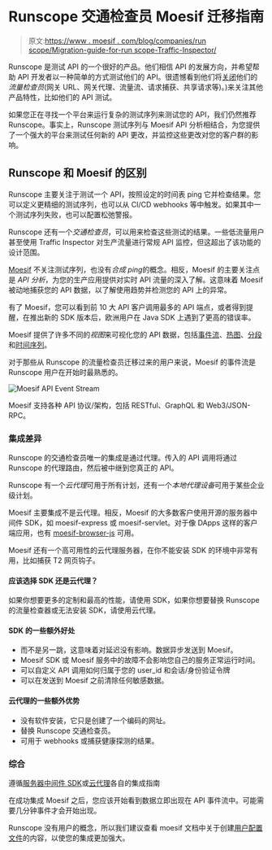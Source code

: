 # Runscope 交通检查员 Moesif 迁移指南

> 原文:[https://www . moesif . com/blog/companies/run scope/Migration-guide-for-run scope-Traffic-Inspector/](https://www.moesif.com/blog/companies/runscope/Migration-guide-for-Runscope-Traffic-Inspector/)

Runscope 是测试 API 的一个很好的产品。他们相信 API 的发展方向，并希望帮助 API 开发者以一种简单的方式测试他们的 API。很遗憾看到他们将[关闭](https://blog.runscope.com/posts/phasing-out-traffic-inspector)他们的*流量检查员*(网关 URL、网关代理、流量流、请求捕获、共享请求等)。)来关注其他产品特性，比如他们的 API 测试。

如果您正在寻找一个平台来运行复杂的测试序列来测试您的 API，我们仍然推荐 Runscope。事实上，Runscope 测试序列与 Moesif API 分析相结合，为您提供了一个强大的平台来测试任何新的 API 更改，并监控这些更改对您的客户群的影响。

## Runscope 和 Moesif 的区别

Runscope 主要关注于测试一个 API，按照设定的时间表 ping 它并检查结果。您可以定义更精细的测试序列，也可以从 CI/CD webhooks 等中触发。如果其中一个测试序列失败，也可以配置松弛警报。

Runscope 还有一个*交通检查员*，可以用来检查这些测试的结果。一些低流量用户甚至使用 Traffic Inspector 对生产流量进行常规 API 监控，但这超出了该功能的设计范围。

[Moesif](https://www.moesif.com/features) 不关注测试序列，也没有*合成 ping*的概念。相反，Moesif 的主要关注点是 *API 分析*，为您的生产应用提供对实时 API 流量的深入了解。这意味着 Moesif 被动地捕获您的 API 数据，以了解使用趋势并检测您的 API 上的异常。

有了 Moesif，您可以看到前 10 大 API 客户调用最多的 API 端点，或者得到提醒，在推出新的 SDK 版本后，欧洲用户在 Java SDK 上遇到了更高的错误率。

Moesif 提供了许多不同的*视图*来可视化您的 API 数据，包括[事件流](https://www.moesif.com/docs/api-search/event-stream/)、[热图](https://www.moesif.com/docs/api-search/heapmaps/)、[分段](https://www.moesif.com/docs/api-search/segmentation/)和[时间序列](https://www.moesif.com/docs/api-search/time-series-analysis/)。

对于那些从 Runscope 的流量检查员迁移过来的用户来说，Moesif 的事件流是 Runscope 用户在开始时最熟悉的。

![Moesif API Event Stream](../Images/0970c089441826716e6fa9e28ae1b297.png)

Moesif 支持各种 API 协议/架构，包括 RESTful、GraphQL 和 Web3/JSON-RPC。

### 集成差异

Runscope 的交通检查员唯一的集成是通过代理。传入的 API 调用将通过 Runscope 的代理路由，然后被中继到您真正的 API。

Runscope 有一个*云代理*可用于所有计划，还有一个*本地代理设备*可用于某些企业级计划。

Moesif 主要集成不是云代理。相反，Moesif 的大多数客户使用开源的服务器中间件 SDK，如 moesif-express 或 moesif-servlet。对于像 DApps 这样的客户端应用，也有 [moesif-browser-js](https://www.moesif.com/docs/client-integration/browser-js/) 可用。

Moesif 还有一个高可用性的云代理服务器，在你不能安装 SDK 的环境中非常有用，比如捕获 T2 网页钩子。

#### 应该选择 SDK 还是云代理？

如果你想要更多的定制和最高的性能，请使用 SDK，如果你想要替换 Runscope 的流量检查器或无法安装 SDK，请使用云代理。

#### SDK 的一些额外好处

*   而不是另一跳，这意味着对延迟没有影响。数据异步发送到 Moesif。
*   Moesif SDK 或 Moesif 服务中的故障不会影响您自己的服务正常运行时间。
*   可以自定义 API 调用如何归属于您的 user_id 和会话/身份验证令牌
*   可以在发送到 Moesif 之前清除任何敏感数据。

#### 云代理的一些额外优势

*   没有软件安装，它只是创建了一个编码的网址。
*   替换 Runscope 交通检查员。
*   可用于 webhooks 或捕获健康探测的结果。

### 综合

遵循[服务器中间件 SDK](https://www.moesif.com/docs/server-integration/)或[云代理](https://www.moesif.com/docs//proxy-integration/cloud-proxy/)各自的集成指南

在成功集成 Moesif 之后，您应该开始看到数据立即出现在 API 事件流中。可能需要几分钟事件才会开始出现。

Runscope 没有用户的概念，所以我们建议查看 moesif 文档中关于创建[用户配置文件](https://www.moesif.com/docs/getting-started/users/)的内容，以使您的集成更加强大。